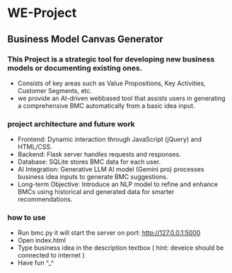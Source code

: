 # WE-Project
## Business Model Canvas Generator
### This Project is a strategic tool for developing new business models or documenting existing ones.
- Consists of key areas such as Value Propositions, Key Activities, Customer Segments, etc.
- we provide an AI-driven webbased tool that assists users in generating a comprehensive BMC automatically from a basic idea input.
### project architecture and future work
- Frontend: Dynamic interaction through JavaScript (jQuery) and HTML/CSS.
- Backend: Flask server handles requests and responses.
- Database: SQLite stores BMC data for each user.
- AI Integration: Generative LLM AI model (Gemini pro) processes business idea inputs to generate BMC suggestions.
- Long-term Objective: Introduce an NLP model to refine and enhance BMCs using historical and generated data for smarter recommendations.
### how to use
- Run bmc.py it will start the server on port: http://127.0.0.1:5000
- Open index.html 
- Type business idea in the description textbox ( hint: deveice should be connected to internet )
- Have fun ^_^
